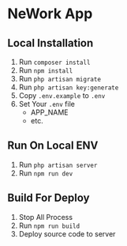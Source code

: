 # NeWork App

## Local Installation
1. Run <code>composer install</code>
2. Run <code>npm install</code>
3. Run <code>php artisan migrate</code>
4. Run <code>php artisan key:generate</code>
5. Copy <code>.env.example</code> to <code>.env</code>
5. Set Your <code>.env</code> file
    - APP_NAME
    - etc.   

## Run On Local ENV
1. Run <code>php artisan server</code>
2. Run <code>npm run dev</code>

## Build For Deploy
1. Stop All Process
2. Run <code>npm run build</code>
3. Deploy source code to server